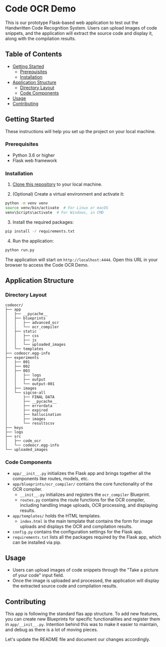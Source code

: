 # Code OCR Demo

This is our prototype Flask-based web application to test out the Handwritten Code Recognition System. Users can upload images of code snippets, and the application will extract the source code and display it, along with the compilation results.

## Table of Contents

- [Getting Started](#getting-started)
  - [Prerequisites](#prerequisites)
  - [Installation](#installation)
- [Application Structure](#application-structure)
  - [Directory Layout](#directory-layout)
  - [Code Components](#code-components)
- [Usage](#usage)
- [Contributing](#contributing)

## Getting Started

These instructions will help you set up the project on your local machine.

### Prerequisites

- Python 3.6 or higher
- Flask web framework

### Installation

1. [Clone this repository](https://docs.github.com/en/repositories/creating-and-managing-repositories/cloning-a-repository) to your local machine.

2. (Optional) Create a virtual environment and activate it:

```bash
python -m venv venv
source venv/bin/activate  # For Linux or macOS
venv\Scripts\activate  # For Windows, in CMD
```

3. Install the required packages:

```bash
pip install -r requirements.txt
```

4. Run the application:

```bash
python run.py
```

The application will start on `http://localhost:4444`. Open this URL in your browser to access the Code OCR Demo.

## Application Structure

### Directory Layout

```
codeocr/
├── app
│   ├── __pycache__
│   ├── blueprints
│   │   ├── advanced_ocr
│   │   └── ocr_compiler
│   ├── static
│   │   ├── css
│   │   ├── js
│   │   └── uploaded_images
│   └── templates
├── codeocr.egg-info
├── experiments
│   ├── 001
│   ├── 002
│   ├── 003
│   │   ├── logs
│   │   ├── output
│   │   └── output-001
│   ├── images
│   └── sigcse-all
│       ├── FINAL DATA
│       ├── __pycache__
│       ├── errordata
│       ├── expired
│       ├── hallucination
│       ├── images
│       └── resultscsv
├── keys
├── logs
├── src
│   ├── code_ocr
│   └── codeocr.egg-info
└── uploaded_images

```

### Code Components

- `app/__init__.py` initializes the Flask app and brings together all the components like routes, models, etc.
- `app/blueprints/ocr_compiler/` contains the core functionality of the OCR compiler.
  - `__init__.py` initializes and registers the `ocr_compiler` Blueprint.
  - `routes.py` contains the route functions for the OCR compiler, including handling image uploads, OCR processing, and displaying results.
- `app/templates/` holds the HTML templates.
  - `index.html` is the main template that contains the form for image uploads and displays the OCR and compilation results.
- `config.py` contains the configuration settings for the Flask app.
- `requirements.txt` lists all the packages required by the Flask app, which can be installed via pip.

## Usage

- Users can upload images of code snippets through the "Take a picture of your code" input field.
- Once the image is uploaded and processed, the application will display the extracted source code and compilation results.

## Contributing

This app is following the standard flas app structure. To add new features, you can create new Blueprints for specific functionalities and register them in `app/__init__.py`. Intention behind this was to make it easier to maintain, and debug as there is a lot of moving pieces.

Let's update the README file and document our changes accordingly.